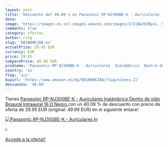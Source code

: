 ```yaml
---
layout: post
title: 'Descuento del 40.09 % en Panasonic RP-NJ300BE-K - Auriculares  In'
date: 
image: 'https://images-eu.ssl-images-amazon.com/images/I/31BwI9INyoL._SL200_.jpg'
comments: true
category: ofertas
author: ring
slug: 'B01NB0KJ8A-es'
actualPrice: 29.95 EUR
currency: EUR
price: 29.95
comparePrice: 49.99 EUR
prodname: 'Panasonic RP-NJ300BE-K - Auriculares  Inalámbrico  Dentro de oído  Binaural  Intraaural  16 Ω  Negro '
country: 'es'
flag: '🇪🇸'
buyurl: 'https://www.amazon.es/dp/B01NB0KJ8A/?tag=tolees-21'
descuento: '40.09'
---
```


Tienes [Panasonic RP-NJ300BE-K - Auriculares  Inalámbrico  Dentro de oído  Binaural  Intraaural  16 Ω  Negro ](https://www.amazon.es/dp/B01NB0KJ8A/?tag=tolees-21) con un 40.09 % de descuento con precio de oferta de 29.95 EUR (original: 49.99 EUR) en el siguiente enlace!

[![Panasonic RP-NJ300BE-K - Auriculares  In](https://images-eu.ssl-images-amazon.com/images/I/31BwI9INyoL._SL200_.jpg)](https://www.amazon.es/dp/B01NB0KJ8A/?tag=tolees-21)

ℹ️:


[Accede a la oferta!!](https://www.amazon.es/dp/B01NB0KJ8A/?tag=tolees-21)

